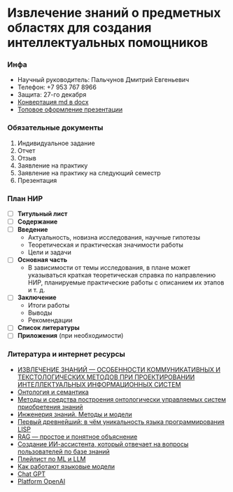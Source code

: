  
# Извлечение знаний о предметных областях для создания интеллектуальных помощников

### Инфа
- Научный руководитель: Пальчунов Дмитрий Евгеньевич
- Телефон: +7 953 767 8966
- Защита: 27-го декабря
- [Конвертация md в docx](https://products.groupdocs.app/conversion/md-to-docx#folderName=6d2abad8-1e34-4b66-9794-aaeb24a0bb6f&fileName=README.md)
- [Топовое оформление презентации](https://www.canva.com/templates/EADrOilzskc-black-and-blue-simple-technology-sales-presentation/)

### Обязательные документы
1. Индивидуальное задание  
2. Отчет  
3. Отзыв  
4. Заявление на практику
5. Заявление на практику на следующий семестр
6. Презентация

### План НИР
- [ ] **Титульный лист**
- [ ] **Содержание**
- [ ] **Введение**
	- Актуальность, новизна исследования, научные гипотезы
	- Теоретическая и практическая значимости работы
	- Цели и задачи
- [ ] **Основная часть**
	- В зависимости от темы исследования, в плане может указываться краткая теоретическая справка по направлению НИР, планируемые практические работы с описанием их этапов и т. д.
- [ ] **Заключение**
	- Итоги работы
	- Выводы
	- Рекомендации
- [ ] **Список литературы**
- [ ] **Приложения** (при необходимости)

### Литература и интернет ресурсы
- [ИЗВЛЕЧЕНИЕ ЗНАНИЙ — ОСОБЕННОСТИ КОММУНИКАТИВНЫХ И ТЕКСТОЛОГИЧЕСКИХ МЕТОДОВ ПРИ ПРОЕКТИРОВАНИИ ИНТЕЛЛЕКТУАЛЬНЫХ ИНФОРМАЦИОННЫХ СИСТЕМ](https://elar.urfu.ru/bitstream/10995/80575/1/episteme_2017_06.pdf)
- [Онтология и семантика](https://habr.com/ru/articles/848274/)
- [Методы и средства построения онтологически управляемых систем приобретения знаний](https://cyberleninka.ru/article/n/metody-i-sredstva-postroeniya-ontologicheski-upravlyaemyh-sistem-priobreteniya-znaniy/viewer)
- [Инженерия знаний. Методы и модели](https://www.rulit.me/books/inzheneriya-znanij-metody-i-modeli-download-445605.html)
- [Первый древнейший: в чём уникальность языка программирования LISP](https://habr.com/ru/companies/sberbank/articles/655509/)
- [RAG — простое и понятное объяснение](https://habr.com/ru/articles/779526/)
- [Создание ИИ-ассистента, который отвечает на вопросы пользователей по базе знаний](https://habr.com/ru/companies/agima/articles/805113/)
- [Плейлист по ML и LLM](https://www.youtube.com/playlist?list=PLZHQObOWTQDNU6R1_67000Dx_ZCJB-3pi)
- [Как работают языковые модели](https://habr.com/ru/companies/skillfactory/articles/837366/)
- [Chat GPT](https://chatgpt.com/)
- [Platform OpenAI](https://platform.openai.com/playground)
